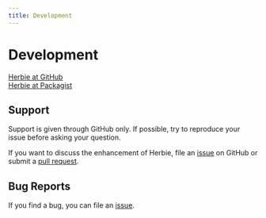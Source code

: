 ```yaml
---
title: Development
---
```


# Development

[Herbie at GitHub](https://github.com/getherbie/herbie)  
[Herbie at Packagist](https://packagist.org/packages/getherbie/)

## Support

Support is given through GitHub only. 
If possible, try to reproduce your issue before asking your question.

If you want to discuss the enhancement of Herbie, file an [issue](https://github.com/getherbie/herbie/issues) on GitHub or submit a [pull request](https://github.com/getherbie/herbie).

## Bug Reports

If you find a bug, you can file an [issue](https://github.com/getherbie/herbie/issues).
